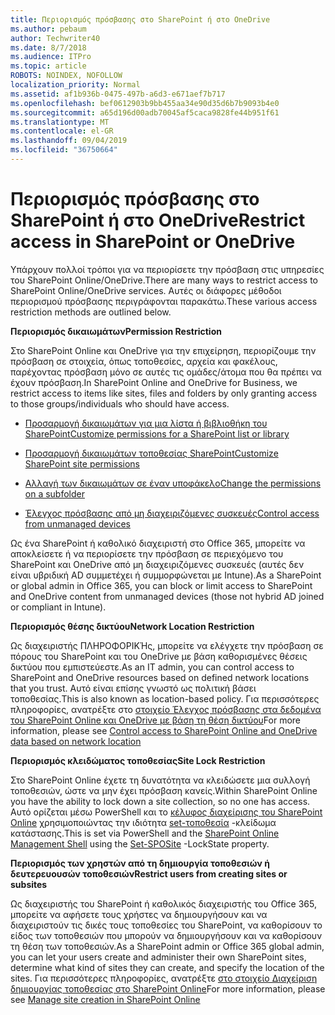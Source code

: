 ```yaml
---
title: Περιορισμός πρόσβασης στο SharePoint ή στο OneDrive
ms.author: pebaum
author: Techwriter40
ms.date: 8/7/2018
ms.audience: ITPro
ms.topic: article
ROBOTS: NOINDEX, NOFOLLOW
localization_priority: Normal
ms.assetid: af1b936b-0475-497b-a6d3-e671aef7b717
ms.openlocfilehash: bef0612903b9bb455aa34e90d35d6b7b9093b4e0
ms.sourcegitcommit: a65d196d00adb70045af5caca9828fe44b951f61
ms.translationtype: MT
ms.contentlocale: el-GR
ms.lasthandoff: 09/04/2019
ms.locfileid: "36750664"
---
```

# <a name="restrict-access-in-sharepoint-or-onedrive"></a><span data-ttu-id="38c79-102">Περιορισμός πρόσβασης στο SharePoint ή στο OneDrive</span><span class="sxs-lookup"><span data-stu-id="38c79-102">Restrict access in SharePoint or OneDrive</span></span>

<span data-ttu-id="38c79-103">Υπάρχουν πολλοί τρόποι για να περιορίσετε την πρόσβαση στις υπηρεσίες του SharePoint Online/OneDrive.</span><span class="sxs-lookup"><span data-stu-id="38c79-103">There are many ways to restrict access to SharePoint Online/OneDrive services.</span></span> <span data-ttu-id="38c79-104">Αυτές οι διάφορες μέθοδοι περιορισμού πρόσβασης περιγράφονται παρακάτω.</span><span class="sxs-lookup"><span data-stu-id="38c79-104">These various access restriction methods are outlined below.</span></span> 

<span data-ttu-id="38c79-105">**Περιορισμός δικαιωμάτων**</span><span class="sxs-lookup"><span data-stu-id="38c79-105">**Permission Restriction**</span></span>

<span data-ttu-id="38c79-106">Στο SharePoint Online και OneDrive για την επιχείρηση, περιορίζουμε την πρόσβαση σε στοιχεία, όπως τοποθεσίες, αρχεία και φακέλους, παρέχοντας πρόσβαση μόνο σε αυτές τις ομάδες/άτομα που θα πρέπει να έχουν πρόσβαση.</span><span class="sxs-lookup"><span data-stu-id="38c79-106">In SharePoint Online and OneDrive for Business, we restrict access to items like sites, files and folders by only granting access to those groups/individuals who should have access.</span></span>

- [<span data-ttu-id="38c79-107">Προσαρμογή δικαιωμάτων για μια λίστα ή βιβλιοθήκη του SharePoint</span><span class="sxs-lookup"><span data-stu-id="38c79-107">Customize permissions for a SharePoint list or library</span></span>](https://support.office.com/article/Customize-permissions-for-a-SharePoint-list-or-library-02d770f3-59eb-4910-a608-5f84cc297782)

- [<span data-ttu-id="38c79-108">Προσαρμογή δικαιωμάτων τοποθεσίας SharePoint</span><span class="sxs-lookup"><span data-stu-id="38c79-108">Customize SharePoint site permissions</span></span>](https://docs.microsoft.com/sharepoint/customize-sharepoint-site-permissions)

- [<span data-ttu-id="38c79-109">Αλλαγή των δικαιωμάτων σε έναν υποφάκελο</span><span class="sxs-lookup"><span data-stu-id="38c79-109">Change the permissions on a subfolder</span></span>](https://support.office.com/article/Change-the-permissions-on-a-subfolder-5427BD7C-F20A-4F75-8CF2-5359DD45A1A6)

- [<span data-ttu-id="38c79-110">Έλεγχος πρόσβασης από μη διαχειριζόμενες συσκευές</span><span class="sxs-lookup"><span data-stu-id="38c79-110">Control access from unmanaged devices</span></span>](https://docs.microsoft.com/sharepoint/control-access-from-unmanaged-devices)

<span data-ttu-id="38c79-111">Ως ένα SharePoint ή καθολικό διαχειριστή στο Office 365, μπορείτε να αποκλείσετε ή να περιορίσετε την πρόσβαση σε περιεχόμενο του SharePoint και OneDrive από μη διαχειριζόμενες συσκευές (αυτές δεν είναι υβριδική AD συμμετέχει ή συμμορφώνεται με Intune).</span><span class="sxs-lookup"><span data-stu-id="38c79-111">As a SharePoint or global admin in Office 365, you can block or limit access to SharePoint and OneDrive content from unmanaged devices (those not hybrid AD joined or compliant in Intune).</span></span>

<span data-ttu-id="38c79-112">**Περιορισμός θέσης δικτύου**</span><span class="sxs-lookup"><span data-stu-id="38c79-112">**Network Location Restriction**</span></span>

<span data-ttu-id="38c79-113">Ως διαχειριστής ΠΛΗΡΟΦΟΡΙΚΉς, μπορείτε να ελέγχετε την πρόσβαση σε πόρους του SharePoint και του OneDrive με βάση καθορισμένες θέσεις δικτύου που εμπιστεύεστε.</span><span class="sxs-lookup"><span data-stu-id="38c79-113">As an IT admin, you can control access to SharePoint and OneDrive resources based on defined network locations that you trust.</span></span> <span data-ttu-id="38c79-114">Αυτό είναι επίσης γνωστό ως πολιτική βάσει τοποθεσίας.</span><span class="sxs-lookup"><span data-stu-id="38c79-114">This is also known as location-based policy.</span></span> <span data-ttu-id="38c79-115">Για περισσότερες πληροφορίες, ανατρέξτε στο [στοιχείο Έλεγχος πρόσβασης στα δεδομένα του SharePoint Online και OneDrive με βάση τη θέση δικτύου](https://docs.microsoft.com/sharepoint/control-access-based-on-network-location)</span><span class="sxs-lookup"><span data-stu-id="38c79-115">For more information, please see [Control access to SharePoint Online and OneDrive data based on network location](https://docs.microsoft.com/sharepoint/control-access-based-on-network-location)</span></span>

<span data-ttu-id="38c79-116">**Περιορισμός κλειδώματος τοποθεσίας**</span><span class="sxs-lookup"><span data-stu-id="38c79-116">**Site Lock Restriction**</span></span> 

<span data-ttu-id="38c79-117">Στο SharePoint Online έχετε τη δυνατότητα να κλειδώσετε μια συλλογή τοποθεσιών, ώστε να μην έχει πρόσβαση κανείς.</span><span class="sxs-lookup"><span data-stu-id="38c79-117">Within SharePoint Online you have the ability to lock down a site collection, so no one has access.</span></span> <span data-ttu-id="38c79-118">Αυτό ορίζεται μέσω PowerShell και το [κέλυφος διαχείρισης του SharePoint Online](https://docs.microsoft.com/powershell/sharepoint/sharepoint-online/connect-sharepoint-online?view=sharepoint-ps) χρησιμοποιώντας την ιδιότητα [set-τοποθεσία](https://docs.microsoft.com/powershell/module/sharepoint-online/set-sposite?view=sharepoint-ps) -κλείδωμα κατάστασης.</span><span class="sxs-lookup"><span data-stu-id="38c79-118">This is set via PowerShell and the [SharePoint Online Management Shell](https://docs.microsoft.com/powershell/sharepoint/sharepoint-online/connect-sharepoint-online?view=sharepoint-ps) using the [Set-SPOSite](https://docs.microsoft.com/powershell/module/sharepoint-online/set-sposite?view=sharepoint-ps) -LockState property.</span></span>

<span data-ttu-id="38c79-119">**Περιορισμός των χρηστών από τη δημιουργία τοποθεσιών ή δευτερευουσών τοποθεσιών**</span><span class="sxs-lookup"><span data-stu-id="38c79-119">**Restrict users from creating sites or subsites**</span></span>

<span data-ttu-id="38c79-120">Ως διαχειριστής του SharePoint ή καθολικός διαχειριστής του Office 365, μπορείτε να αφήσετε τους χρήστες να δημιουργήσουν και να διαχειριστούν τις δικές τους τοποθεσίες του SharePoint, να καθορίσουν το είδος των τοποθεσιών που μπορούν να δημιουργήσουν και να καθορίσουν τη θέση των τοποθεσιών.</span><span class="sxs-lookup"><span data-stu-id="38c79-120">As a SharePoint admin or Office 365 global admin, you can let your users create and administer their own SharePoint sites, determine what kind of sites they can create, and specify the location of the sites.</span></span> <span data-ttu-id="38c79-121">Για περισσότερες πληροφορίες, ανατρέξτε [στο στοιχείο Διαχείριση δημιουργίας τοποθεσίας στο SharePoint Online](https://docs.microsoft.com/sharepoint/manage-site-creation)</span><span class="sxs-lookup"><span data-stu-id="38c79-121">For more information, please see [Manage site creation in SharePoint Online](https://docs.microsoft.com/sharepoint/manage-site-creation)</span></span>

